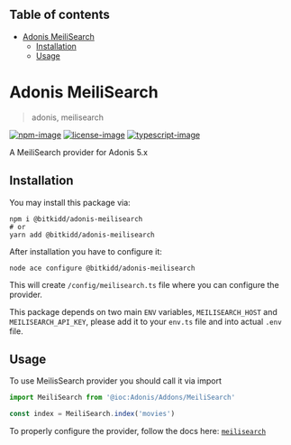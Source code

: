<!-- START doctoc generated TOC please keep comment here to allow auto update -->
<!-- DON'T EDIT THIS SECTION, INSTEAD RE-RUN doctoc TO UPDATE -->
## Table of contents

- [Adonis MeiliSearch](#adonis-meilisearch)
  - [Installation](#installation)
  - [Usage](#usage)

<!-- END doctoc generated TOC please keep comment here to allow auto update -->

# Adonis MeiliSearch
> adonis, meilisearch

[![npm-image]][npm-url] [![license-image]][license-url] [![typescript-image]][typescript-url]

A MeiliSearch provider for Adonis 5.x

## Installation

You may install this package via:
```
npm i @bitkidd/adonis-meilisearch
# or
yarn add @bitkidd/adonis-meilisearch
```

After installation you have to configure it:
```
node ace configure @bitkidd/adonis-meilisearch
```

This will create `/config/meilisearch.ts` file where you can configure the provider.

This package depends on two main `ENV` variables, `MEILISEARCH_HOST` and `MEILISEARCH_API_KEY`, please add it to your `env.ts` file and into actual `.env` file.

## Usage

To use MeilisSearch provider you should call it via import
```javascript
import MeiliSearch from '@ioc:Adonis/Addons/MeiliSearch'

const index = MeiliSearch.index('movies')
```

To properly configure the provider, follow the docs here: [`meilisearch`](https://github.com/meilisearch/meilisearch-js)

[npm-image]: https://img.shields.io/npm/v/@bitkidd/adonis-meilisearch/latest.svg?style=for-the-badge&logo=npm
[npm-url]: https://www.npmjs.com/package/@bitkidd/adonis-meilisearch "npm"

[license-image]: https://img.shields.io/npm/l/@bitkidd/adonis-meilisearch?color=blueviolet&style=for-the-badge
[license-url]: LICENSE.md "license"

[typescript-image]: https://img.shields.io/badge/Typescript-294E80.svg?style=for-the-badge&logo=typescript
[typescript-url]:  "typescript"
